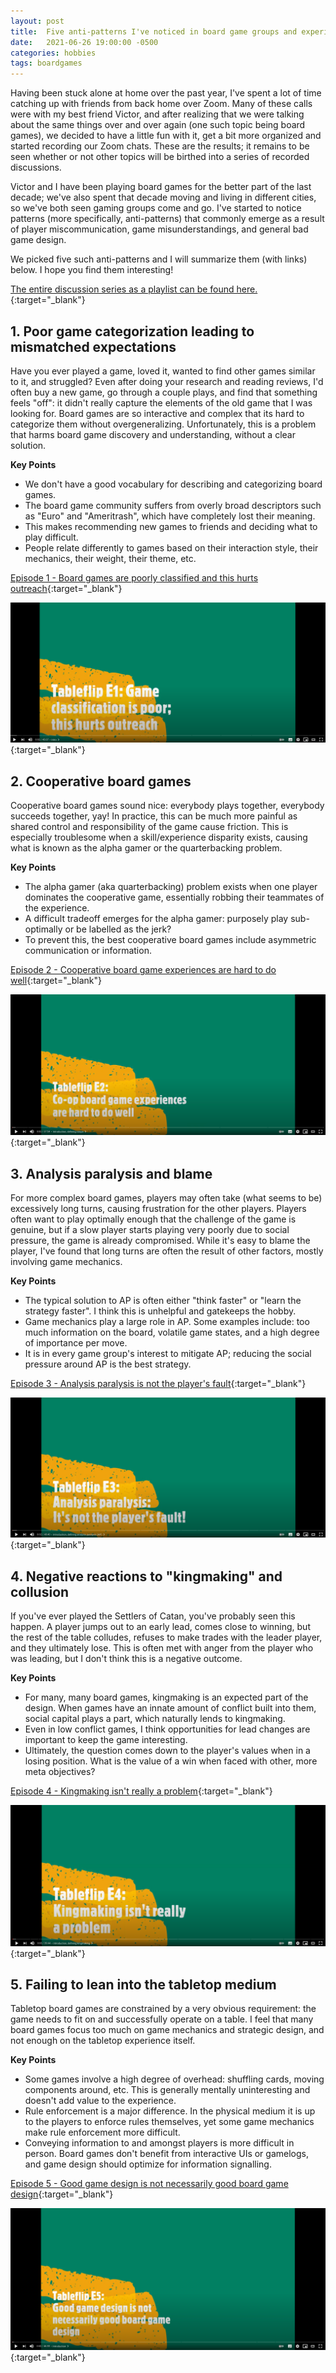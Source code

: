 ```yaml
---
layout: post
title:  Five anti-patterns I've noticed in board game groups and experiences
date:   2021-06-26 19:00:00 -0500
categories: hobbies
tags: boardgames
---
```


Having been stuck alone at home over the past year, I've spent a lot of time catching up with friends from back home over Zoom. Many of these calls were with my best friend Victor, and after realizing that we were talking about the same things over and over again (one such topic being board games), we decided to have a little fun with it, get a bit more organized and started recording our Zoom chats. 
These are the results; it remains to be seen whether or not other topics will be birthed into a series of recorded discussions.

Victor and I have been playing board games for the better part of the last decade; we've also spent that decade moving and living in different cities, so we've both seen gaming groups come and go. 
I've started to notice patterns (more specifically, anti-patterns) that commonly emerge as a result of player miscommunication, game misunderstandings, and general bad game design. 

We picked five such anti-patterns and I will summarize them (with links) below. 
I hope you find them interesting!

[The entire discussion series as a playlist can be found here.](https://www.youtube.com/playlist?list=PLRiOowAfZDgV107P6GlvvfxAaMRNsthKP){:target="_blank"}

## 1. Poor game categorization leading to mismatched expectations

Have you ever played a game, loved it, wanted to find other games similar to it, and struggled? Even after doing your research and reading reviews, I'd often buy a new game, go through a couple plays, and find that something feels "off": it didn't really capture the elements of the old game that I was looking for.
Board games are so interactive and complex that its hard to categorize them without overgeneralizing. Unfortunately, this is a problem that harms board game discovery and understanding, without a clear solution.

**Key Points**
- We don't have a good vocabulary for describing and categorizing board games.
- The board game community suffers from overly broad descriptors such as "Euro" and "Ameritrash", which have completely lost their meaning.
- This makes recommending new games to friends and deciding what to play difficult.
- People relate differently to games based on their interaction style, their mechanics, their weight, their theme, etc. 

[Episode 1 - Board games are poorly classified and this hurts outreach](http://www.youtube.com/watch?v=7hPPhfYz7Jk){:target="_blank"}

[![Episode 1](/assets/photos/2021-06-27-tableflip/ep1.png)](http://www.youtube.com/watch?v=7hPPhfYz7Jk "Episode 1 - Board games are poorly classified and this hurts outreach"){:target="_blank"}

## 2. Cooperative board games

Cooperative board games sound nice: everybody plays together, everybody succeeds together, yay! 
In practice, this can be much more painful as shared control and responsibility of the game cause friction.
This is especially troublesome when a skill/experience disparity exists, causing what is known as the alpha gamer or the quarterbacking problem.

**Key Points**
- The alpha gamer (aka quarterbacking) problem exists when one player dominates the cooperative game, essentially robbing their teammates of the experience.
- A difficult tradeoff emerges for the alpha gamer: purposely play sub-optimally or be labelled as the jerk?
- To prevent this, the best cooperative board games include asymmetric communication or information.

[Episode 2 - Cooperative board game experiences are hard to do well](http://www.youtube.com/watch?v=hrLx7yLP19I){:target="_blank"}

[![Episode 2](/assets/photos/2021-06-27-tableflip/ep2.png)](http://www.youtube.com/watch?v=hrLx7yLP19I "Episode 2 - Cooperative board game experiences are hard to do well"){:target="_blank"}

## 3. Analysis paralysis and blame

For more complex board games, players may often take (what seems to be) excessively long turns, causing frustration for the other players. Players often want to play optimally enough that the challenge of the game is genuine, but if a slow player starts playing very poorly due to social pressure, the game is already compromised. While it's easy to blame the player, I've found that long turns are often the result of other factors, mostly involving game mechanics.

**Key Points**
- The typical solution to AP is often either "think faster" or "learn the strategy faster". I think this is unhelpful and gatekeeps the hobby.
- Game mechanics play a large role in AP. Some examples include: too much information on the board, volatile game states, and a high degree of importance per move.
- It is in every game group's interest to mitigate AP; reducing the social pressure around AP is the best strategy.

[Episode 3 - Analysis paralysis is not the player's fault](http://www.youtube.com/watch?v=K8-SFCla3yU){:target="_blank"}

[![Episode 3](/assets/photos/2021-06-27-tableflip/ep3.png)](http://www.youtube.com/watch?v=K8-SFCla3yU "Episode 3 - Analysis paralysis is not the player's fault"){:target="_blank"}

## 4. Negative reactions to "kingmaking" and collusion

If you've ever played the Settlers of Catan, you've probably seen this happen. A player jumps out to an early lead, comes close to winning, but the rest of the table colludes, refuses to make trades with the leader player, and they ultimately lose. This is often met with anger from the player who was leading, but I don't think this is a negative outcome. 

**Key Points**
- For many, many board games, kingmaking is an expected part of the design. When games have an innate amount of conflict built into them, social capital plays a part, which naturally lends to kingmaking.
- Even in low conflict games, I think opportunities for lead changes are important to keep the game interesting.
- Ultimately, the question comes down to the player's values when in a losing position. What is the value of a win when faced with other, more meta objectives?

[Episode 4 - Kingmaking isn't really a problem](http://www.youtube.com/watch?v=h0lYrUKibog){:target="_blank"}

[![Episode 4](/assets/photos/2021-06-27-tableflip/ep4.png)](http://www.youtube.com/watch?v=h0lYrUKibog "Episode 4 - Kingmaking isn't really a problem"){:target="_blank"}

## 5. Failing to lean into the tabletop medium

Tabletop board games are constrained by a very obvious requirement: the game needs to fit on and successfully operate on a table. I feel that many board games focus too much on game mechanics and strategic design, and not enough on the tabletop experience itself.

**Key Points**
- Some games involve a high degree of overhead: shuffling cards, moving components around, etc. This is generally mentally uninteresting and doesn't add value to the experience.
- Rule enforcement is a major difference. In the physical medium it is up to the players to enforce rules themselves, yet some game mechanics make rule enforcement more difficult.
- Conveying information to and amongst players is more difficult in person. Board games don't benefit from interactive UIs or gamelogs, and game design should optimize for information signalling.

[Episode 5 - Good game design is not necessarily good board game design](http://www.youtube.com/watch?v=V41gZgcE9BM){:target="_blank"}

[![Episode 5](/assets/photos/2021-06-27-tableflip/ep5.png)](http://www.youtube.com/watch?v=V41gZgcE9BM "Episode 5 - Good game design is not necessarily good board game design"){:target="_blank"}
